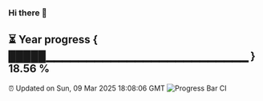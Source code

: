 ### Hi there 👋
⏳ Year progress { █████▁▁▁▁▁▁▁▁▁▁▁▁▁▁▁▁▁▁▁▁▁▁▁▁▁ } 18.56 %
---
⏰ Updated on Sun, 09 Mar 2025 18:08:06 GMT
![Progress Bar CI](https://github.com/Moyi321/Moyi321/workflows/Progress%20Bar%20CI/badge.svg)
